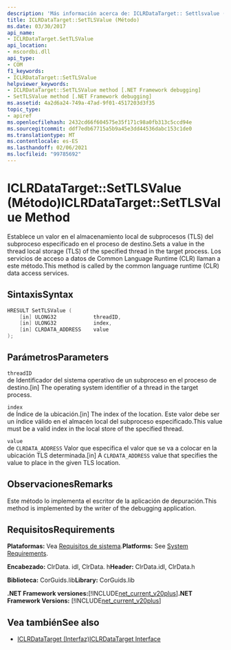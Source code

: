```yaml
---
description: 'Más información acerca de: ICLRDataTarget:: Settlsvalue ((método)'
title: ICLRDataTarget::SetTLSValue (Método)
ms.date: 03/30/2017
api_name:
- ICLRDataTarget.SetTLSValue
api_location:
- mscordbi.dll
api_type:
- COM
f1_keywords:
- ICLRDataTarget::SetTLSValue
helpviewer_keywords:
- ICLRDataTarget::SetTLSValue method [.NET Framework debugging]
- SetTLSValue method [.NET Framework debugging]
ms.assetid: 4a2d6a24-749a-47ad-9f01-4517203d3f35
topic_type:
- apiref
ms.openlocfilehash: 2432cd66f604575e35f171c98a0fb313c5ccd94e
ms.sourcegitcommit: ddf7edb67715a5b9a45e3dd44536dabc153c1de0
ms.translationtype: MT
ms.contentlocale: es-ES
ms.lasthandoff: 02/06/2021
ms.locfileid: "99785692"
---
```

# <a name="iclrdatatargetsettlsvalue-method"></a><span data-ttu-id="689a4-103">ICLRDataTarget::SetTLSValue (Método)</span><span class="sxs-lookup"><span data-stu-id="689a4-103">ICLRDataTarget::SetTLSValue Method</span></span>

<span data-ttu-id="689a4-104">Establece un valor en el almacenamiento local de subprocesos (TLS) del subproceso especificado en el proceso de destino.</span><span class="sxs-lookup"><span data-stu-id="689a4-104">Sets a value in the thread local storage (TLS) of the specified thread in the target process.</span></span> <span data-ttu-id="689a4-105">Los servicios de acceso a datos de Common Language Runtime (CLR) llaman a este método.</span><span class="sxs-lookup"><span data-stu-id="689a4-105">This method is called by the common language runtime (CLR) data access services.</span></span>  
  
## <a name="syntax"></a><span data-ttu-id="689a4-106">Sintaxis</span><span class="sxs-lookup"><span data-stu-id="689a4-106">Syntax</span></span>  
  
```cpp  
HRESULT SetTLSValue (  
    [in] ULONG32            threadID,  
    [in] ULONG32            index,  
    [in] CLRDATA_ADDRESS    value  
);  
```  
  
## <a name="parameters"></a><span data-ttu-id="689a4-107">Parámetros</span><span class="sxs-lookup"><span data-stu-id="689a4-107">Parameters</span></span>  

 `threadID`  
 <span data-ttu-id="689a4-108">de Identificador del sistema operativo de un subproceso en el proceso de destino.</span><span class="sxs-lookup"><span data-stu-id="689a4-108">[in] The operating system identifier of a thread in the target process.</span></span>  
  
 `index`  
 <span data-ttu-id="689a4-109">de Índice de la ubicación.</span><span class="sxs-lookup"><span data-stu-id="689a4-109">[in] The index of the location.</span></span> <span data-ttu-id="689a4-110">Este valor debe ser un índice válido en el almacén local del subproceso especificado.</span><span class="sxs-lookup"><span data-stu-id="689a4-110">This value must be a valid index in the local store of the specified thread.</span></span>  
  
 `value`  
 <span data-ttu-id="689a4-111">de `CLRDATA_ADDRESS` Valor que especifica el valor que se va a colocar en la ubicación TLS determinada.</span><span class="sxs-lookup"><span data-stu-id="689a4-111">[in] A `CLRDATA_ADDRESS` value that specifies the value to place in the given TLS location.</span></span>  
  
## <a name="remarks"></a><span data-ttu-id="689a4-112">Observaciones</span><span class="sxs-lookup"><span data-stu-id="689a4-112">Remarks</span></span>  

 <span data-ttu-id="689a4-113">Este método lo implementa el escritor de la aplicación de depuración.</span><span class="sxs-lookup"><span data-stu-id="689a4-113">This method is implemented by the writer of the debugging application.</span></span>  
  
## <a name="requirements"></a><span data-ttu-id="689a4-114">Requisitos</span><span class="sxs-lookup"><span data-stu-id="689a4-114">Requirements</span></span>  

 <span data-ttu-id="689a4-115">**Plataformas:** Vea [Requisitos de sistema](../../get-started/system-requirements.md).</span><span class="sxs-lookup"><span data-stu-id="689a4-115">**Platforms:** See [System Requirements](../../get-started/system-requirements.md).</span></span>  
  
 <span data-ttu-id="689a4-116">**Encabezado:** ClrData. idl, ClrData. h</span><span class="sxs-lookup"><span data-stu-id="689a4-116">**Header:** ClrData.idl, ClrData.h</span></span>  
  
 <span data-ttu-id="689a4-117">**Biblioteca:** CorGuids.lib</span><span class="sxs-lookup"><span data-stu-id="689a4-117">**Library:** CorGuids.lib</span></span>  
  
 <span data-ttu-id="689a4-118">**.NET Framework versiones:**[!INCLUDE[net_current_v20plus](../../../../includes/net-current-v20plus-md.md)]</span><span class="sxs-lookup"><span data-stu-id="689a4-118">**.NET Framework Versions:** [!INCLUDE[net_current_v20plus](../../../../includes/net-current-v20plus-md.md)]</span></span>  
  
## <a name="see-also"></a><span data-ttu-id="689a4-119">Vea también</span><span class="sxs-lookup"><span data-stu-id="689a4-119">See also</span></span>

- [<span data-ttu-id="689a4-120">ICLRDataTarget (Interfaz)</span><span class="sxs-lookup"><span data-stu-id="689a4-120">ICLRDataTarget Interface</span></span>](iclrdatatarget-interface.md)
